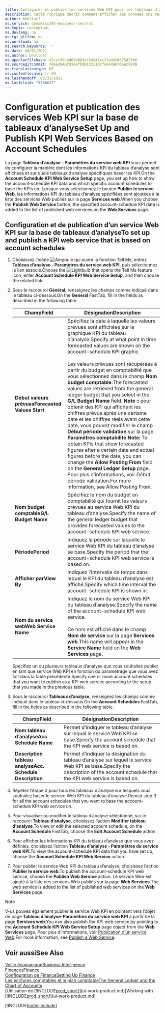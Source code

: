 ```yaml
---
title: Configurer et publier les services Web KPI pour les tableaux d’analyse | Microsoft Docs
description: Cette rubrique décrit comment afficher les données KPI basées sur des tableaux d’analyse spécifiques.
author: bholtorf
ms.service: dynamics365-business-central
ms.topic: conceptual
ms.devlang: na
ms.tgt_pltfrm: na
ms.workload: na
ms.search.keywords: ''
ms.date: 04/01/2021
ms.author: bholtorf
ms.openlocfilehash: d2ccc59cad099883e764241cc37add26675435b6
ms.sourcegitcommit: 766e2840fd16efb901d211d7fa64d96766ac99d9
ms.translationtype: HT
ms.contentlocale: fr-CH
ms.lasthandoff: 03/31/2021
ms.locfileid: "5786627"
---
```

# <a name="set-up-and-publish-kpi-web-services-based-on-account-schedules"></a><span data-ttu-id="549d0-103">Configuration et publication des services Web KPI sur la base de tableaux d’analyse</span><span class="sxs-lookup"><span data-stu-id="549d0-103">Set Up and Publish KPI Web Services Based on Account Schedules</span></span>
<span data-ttu-id="549d0-104">La page **Tableau d’analyse - Paramètres du service web KPI** vous permet de configurer la manière dont les informations KPI du tableau d’analyse sont affichées et sur quels tableaux d’analyse spécifiques baser les KPI.</span><span class="sxs-lookup"><span data-stu-id="549d0-104">On the **Account Schedule KPI Web Service Setup** page, you set up how to show the account-schedule KPI data and which specific account schedules to base the KPIs on.</span></span> <span data-ttu-id="549d0-105">Lorsque vous sélectionnez le bouton **Publier le service Web**, les informations KPI du tableau d’analyse spécifiées sont ajoutées à la liste des services Web publiés sur la page **Services web**.</span><span class="sxs-lookup"><span data-stu-id="549d0-105">When you choose the **Publish Web Service** button, the specified account-schedule KPI data is added to the list of published web services on the **Web Services** page.</span></span>  

## <a name="to-set-up-and-publish-a-kpi-web-service-that-is-based-on-account-schedules"></a><span data-ttu-id="549d0-106">Configuration et de publication d’un service Web KPI sur la base de tableaux d’analyse</span><span class="sxs-lookup"><span data-stu-id="549d0-106">To set up and publish a KPI web service that is based on account schedules</span></span>  
1.  <span data-ttu-id="549d0-107">Choisissez l’icône ![Ampoule qui ouvre la fonction Tell Me](media/ui-search/search_small.png "Dites-moi ce que vous voulez faire"), entrez **Tableau d’analyse - Paramètres du service web KPI**, puis sélectionnez le lien associé.</span><span class="sxs-lookup"><span data-stu-id="549d0-107">Choose the ![Lightbulb that opens the Tell Me feature](media/ui-search/search_small.png "Tell me what you want to do") icon, enter **Account Schedule KPI Web Service Setup**, and then choose the related link.</span></span>  
2.  <span data-ttu-id="549d0-108">Sous le raccourci **Général**, renseignez les champs comme indiqué dans le tableau ci-dessous.</span><span class="sxs-lookup"><span data-stu-id="549d0-108">On the **General** FastTab, fill in the fields as described in the following table.</span></span>  

    |<span data-ttu-id="549d0-109">Champ</span><span class="sxs-lookup"><span data-stu-id="549d0-109">Field</span></span>|<span data-ttu-id="549d0-110">Désignation</span><span class="sxs-lookup"><span data-stu-id="549d0-110">Description</span></span>|  
    |---------------------------------|---------------------------------------|  
    |<span data-ttu-id="549d0-111">**Début valeurs prévues**</span><span class="sxs-lookup"><span data-stu-id="549d0-111">**Forecasted Values Start**</span></span>|<span data-ttu-id="549d0-112">Spécifiez la date à laquelle les valeurs prévues sont affichées sur le graphique KPI du tableau d’analyse.</span><span class="sxs-lookup"><span data-stu-id="549d0-112">Specify at what point in time forecasted values are shown on the account-schedule KPI graphic.</span></span><br /><br /> <span data-ttu-id="549d0-113">Les valeurs prévues sont récupérées à partir du budget en comptabilité que vous sélectionnez dans le champ **Nom budget comptable**.</span><span class="sxs-lookup"><span data-stu-id="549d0-113">The forecasted values are retrieved from the general ledger budget that you select in the **G/L Budget Name** field.</span></span> <span data-ttu-id="549d0-114">**Note ::** pour obtenir des KPI qui affichent les chiffres prévus après une certaine date et les chiffres réels avant cette date, vous pouvez modifier le champ **Début période validation** sur la page **Paramètres comptabilité**.</span><span class="sxs-lookup"><span data-stu-id="549d0-114">**Note:**  To obtain KPIs that show forecasted figures after a certain date and actual figures before the date, you can change the **Allow Posting From** field on the **General Ledger Setup** page.</span></span> <span data-ttu-id="549d0-115">Pour plus d’informations, voir Début période validation.</span><span class="sxs-lookup"><span data-stu-id="549d0-115">For more information, see Allow Posting From.</span></span>|  
    |<span data-ttu-id="549d0-116">**Nom budget comptable**</span><span class="sxs-lookup"><span data-stu-id="549d0-116">**G/L Budget Name**</span></span>|<span data-ttu-id="549d0-117">Spécifiez le nom du budget en comptabilité qui fournit les valeurs prévues au service Web KPI du tableau d’analyse.</span><span class="sxs-lookup"><span data-stu-id="549d0-117">Specify the name of the general ledger budget that provides forecasted values to the account-schedule KPI web service.</span></span>|  
    |<span data-ttu-id="549d0-118">**Période**</span><span class="sxs-lookup"><span data-stu-id="549d0-118">**Period**</span></span>|<span data-ttu-id="549d0-119">Indiquez la période sur laquelle le service Web KPI du tableau d’analyse se base.</span><span class="sxs-lookup"><span data-stu-id="549d0-119">Specify the period that the account-schedule KPI web service is based on.</span></span>|  
    |<span data-ttu-id="549d0-120">**Afficher par**</span><span class="sxs-lookup"><span data-stu-id="549d0-120">**View By**</span></span>|<span data-ttu-id="549d0-121">Indiquez l’intervalle de temps dans lequel le KPI du tableau d’analyse est affiché.</span><span class="sxs-lookup"><span data-stu-id="549d0-121">Specify which time interval the account-schedule KPI is shown in.</span></span>|  
    |<span data-ttu-id="549d0-122">**Nom du service web**</span><span class="sxs-lookup"><span data-stu-id="549d0-122">**Web Service Name**</span></span>|<span data-ttu-id="549d0-123">Indiquez le nom du service Web KPI du tableau d’analyse.</span><span class="sxs-lookup"><span data-stu-id="549d0-123">Specify the name of the account-schedule KPI web service.</span></span><br /><br /> <span data-ttu-id="549d0-124">Ce nom est affiché dans le champ **Nom de service** sur la page **Services web**.</span><span class="sxs-lookup"><span data-stu-id="549d0-124">This name will appear in the **Service Name** field on the **Web Services** page.</span></span>|  

    <span data-ttu-id="549d0-125">Spécifiez un ou plusieurs tableaux d’analyse que vous souhaitez publier en tant que service Web KPI en fonction du paramétrage que vous avez fait dans la table précédente.</span><span class="sxs-lookup"><span data-stu-id="549d0-125">Specify one or more account schedules that you want to publish as a KPI web service according to the setup that you made in the previous table.</span></span>  

3.  <span data-ttu-id="549d0-126">Sous le raccourci **Tableaux d’analyse**, renseignez les champs comme indiqué dans le tableau ci-dessous.</span><span class="sxs-lookup"><span data-stu-id="549d0-126">On the **Account Schedules** FastTab, fill in the fields as described in the following table.</span></span>  

    |<span data-ttu-id="549d0-127">Champ</span><span class="sxs-lookup"><span data-stu-id="549d0-127">Field</span></span>|<span data-ttu-id="549d0-128">Désignation</span><span class="sxs-lookup"><span data-stu-id="549d0-128">Description</span></span>|  
    |---------------------------------|---------------------------------------|  
    |<span data-ttu-id="549d0-129">**Nom tableau d’analyse**</span><span class="sxs-lookup"><span data-stu-id="549d0-129">**Acc. Schedule Name**</span></span>|<span data-ttu-id="549d0-130">Permet d’indiquer le tableau d’analyse sur lequel le service Web KPI se base.</span><span class="sxs-lookup"><span data-stu-id="549d0-130">Specify the account schedule that the KPI web service is based on.</span></span>|  
    |<span data-ttu-id="549d0-131">**Description tableau analyse**</span><span class="sxs-lookup"><span data-stu-id="549d0-131">**Acc. Schedule Description**</span></span>|<span data-ttu-id="549d0-132">Permet d’indiquer la désignation du tableau d’analyse sur lequel le service Web KPI se base.</span><span class="sxs-lookup"><span data-stu-id="549d0-132">Specify the description of the account schedule that the KPI web service is based on.</span></span>|  

4.  <span data-ttu-id="549d0-133">Répétez l’étape 3 pour tous les tableaux d’analyse sur lesquels vous souhaitez baser le service Web KPI du tableau d’analyse.</span><span class="sxs-lookup"><span data-stu-id="549d0-133">Repeat step 3 for all the account schedules that you want to base the account-schedule KPI web service on.</span></span>  
5.  <span data-ttu-id="549d0-134">Pour visualiser ou modifier le tableau d’analyse sélectionné, sur le raccourci **Tableau d’analyse**, choisissez l’action **Modifier tableau d’analyse**.</span><span class="sxs-lookup"><span data-stu-id="549d0-134">To view or edit the selected account schedule, on the **Account Schedule** FastTab, choose the **Edit Account Schedule** action.</span></span>  
6.  <span data-ttu-id="549d0-135">Pour afficher les informations KPI du tableau d’analyse que vous avez définies, choisissez l’action **Tableau d’analyse - Paramètres du service web KPI**.</span><span class="sxs-lookup"><span data-stu-id="549d0-135">To view the account-schedule KPI data that you have set up, choose the **Account Schedule KPI Web Service** action.</span></span>  
7.  <span data-ttu-id="549d0-136">Pour publier le service Web KPI du tableau d’analyse, choisissez l’action **Publier le service web**.</span><span class="sxs-lookup"><span data-stu-id="549d0-136">To publish the account-schedule KPI web service, choose the **Publish Web Service** action.</span></span> <span data-ttu-id="549d0-137">Le service Web est ajouté à la liste des services Web publiés sur la page **Web Services**.</span><span class="sxs-lookup"><span data-stu-id="549d0-137">The web service is added to the list of published web services on the **Web Services** page.</span></span>  

> [!NOTE]  
>  <span data-ttu-id="549d0-138">V-us pouvez également publier le service Web KPI en pointant vers l’objet de page **Tableau d’analyse-Paramètres du service web KPI** à partir de la page **Services web**.</span><span class="sxs-lookup"><span data-stu-id="549d0-138">You can also publish the KPI web service by pointing to the **Account Schedule KPI Web Service Setup** page object from the **Web Services** page.</span></span> <span data-ttu-id="549d0-139">Pour plus d’informations, voir [Publication d’un service Web](across-how-publish-web-service.md).</span><span class="sxs-lookup"><span data-stu-id="549d0-139">For more information, see [Publish a Web Service](across-how-publish-web-service.md).</span></span>  

## <a name="see-also"></a><span data-ttu-id="549d0-140">Voir aussi</span><span class="sxs-lookup"><span data-stu-id="549d0-140">See Also</span></span>  
[<span data-ttu-id="549d0-141">Veille économique</span><span class="sxs-lookup"><span data-stu-id="549d0-141">Business Intelligence</span></span>](bi.md)  
[<span data-ttu-id="549d0-142">Finances</span><span class="sxs-lookup"><span data-stu-id="549d0-142">Finance</span></span>](finance.md)  
[<span data-ttu-id="549d0-143">Configuration de Finance</span><span class="sxs-lookup"><span data-stu-id="549d0-143">Setting Up Finance</span></span>](finance-setup-finance.md)  
[<span data-ttu-id="549d0-144">Les écritures comptables et le plan comptable</span><span class="sxs-lookup"><span data-stu-id="549d0-144">The General Ledger and the Chart of Accounts</span></span>](finance-general-ledger.md)  
<span data-ttu-id="549d0-145">[Utilisation de [!INCLUDE[prod_short](includes/prod_short.md)]](ui-work-product.md)</span><span class="sxs-lookup"><span data-stu-id="549d0-145">[Working with [!INCLUDE[prod_short](includes/prod_short.md)]](ui-work-product.md)</span></span>


[!INCLUDE[footer-include](includes/footer-banner.md)]